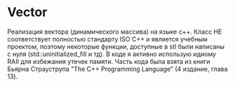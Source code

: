# Vector
Реализация вектора (динамического массива) на языке c++. Класс НЕ соответствует полностью стандарту ISO C++ и является учебным проектом, поэтому некоторые функции, доступные в stl были написаны с нуля (std::uninitialized_fill и тд). В коде я активно использую идиому RAII для избежания утечек памяти. Часть кода была взята из книги Бьярна Страуструпа "The C++ Programming Language" (4 издание, глава 13).
